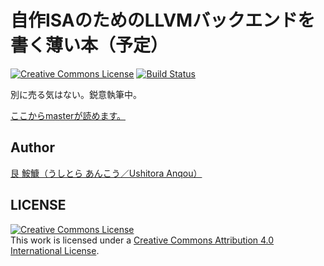 # 自作ISAのためのLLVMバックエンドを書く薄い本（予定）

<a rel="license" href="http://creativecommons.org/licenses/by/4.0/"><img alt="Creative Commons License" style="border-width:0" src="https://i.creativecommons.org/l/by/4.0/80x15.png" /></a>
[![Build Status](https://travis-ci.org/ushitora-anqou/write-your-llvm-backend.svg?branch=master)](https://travis-ci.org/ushitora-anqou/write-your-llvm-backend)

別に売る気はない。鋭意執筆中。

[ここからmasterが読めます。](https://ushitora-anqou.github.io/write-your-llvm-backend/)

## Author

[艮 鮟鱇（うしとら あんこう／Ushitora Anqou）](https://anqou.net/)

## LICENSE

<a rel="license" href="http://creativecommons.org/licenses/by/4.0/"><img alt="Creative Commons License" style="border-width:0" src="https://i.creativecommons.org/l/by/4.0/88x31.png" /></a><br />This work is licensed under a <a rel="license" href="http://creativecommons.org/licenses/by/4.0/">Creative Commons Attribution 4.0 International License</a>.
